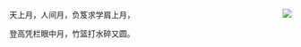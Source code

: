 <img align="right" 
     src="https://github-readme-stats.vercel.app/api?username=wyryyds&show_icons=true&icon_color=4B0082&text_color=F0E68C&bg_color=696969&hide_title=true" />
天上月，人间月，负笈求学肩上月，  

登高凭栏眼中月，竹篮打水碎又圆。
